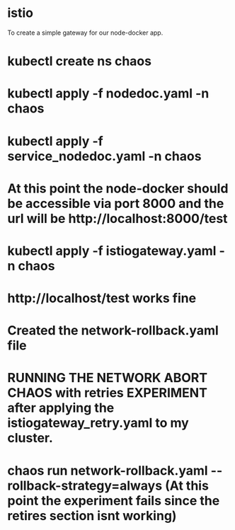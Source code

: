# istio
To create a simple gateway for our node-docker app.
# kubectl create ns chaos
# kubectl apply -f nodedoc.yaml -n chaos
# kubectl apply -f service_nodedoc.yaml -n chaos
# At this point the node-docker should be accessible via port 8000 and the url will be http://localhost:8000/test
# kubectl apply -f istiogateway.yaml -n chaos
# http://localhost/test works fine

# Created the network-rollback.yaml file
# RUNNING THE NETWORK ABORT CHAOS with retries EXPERIMENT after applying the istiogateway_retry.yaml to my cluster.
# chaos run network-rollback.yaml --rollback-strategy=always (At this point the experiment fails since the retires section isnt working) 
